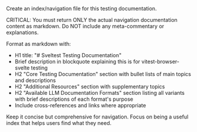 Create an index/navigation file for this testing documentation.

CRITICAL: You must return ONLY the actual navigation documentation
content as markdown. Do NOT include any meta-commentary or
explanations.

Format as markdown with:

- H1 title: "# Sveltest Testing Documentation"
- Brief description in blockquote explaining this is for
  vitest-browser-svelte testing
- H2 "Core Testing Documentation" section with bullet lists of main
  topics and descriptions
- H2 "Additional Resources" section with supplementary topics
- H2 "Available LLM Documentation Formats" section listing all
  variants with brief descriptions of each format's purpose
- Include cross-references and links where appropriate

Keep it concise but comprehensive for navigation. Focus on being a
useful index that helps users find what they need.
